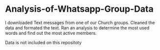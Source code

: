 # Analysis-of-Whatsapp-Group-Data

I downloaded Text messages from one of our Church groups.
Cleaned the data and formated the text.
Ran an analysis to determine the most used words and find out the most active members.

Data is not included on this repositoty

